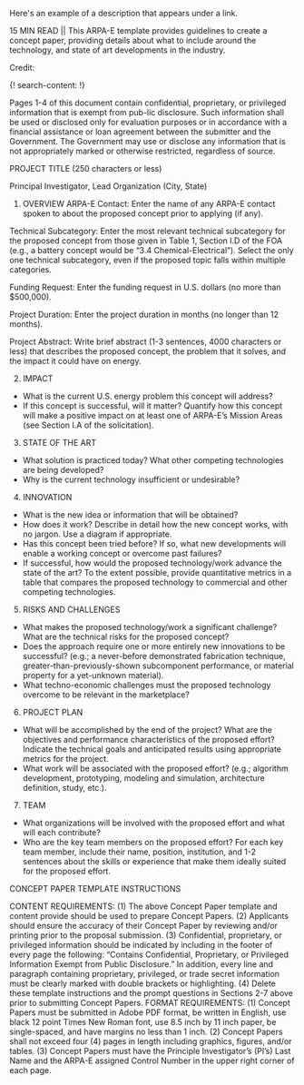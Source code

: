 Here's an example of a description that appears under a link.

15 MIN READ || This ARPA-E template provides guidelines to create a concept paper, providing details about what to include around the technology, and state of art developments in the industry.

Credit: [ ]()

{! search-content: !}

Pages 1-4 of this document contain confidential, proprietary, or privileged information that is exempt from pub-lic disclosure. Such information shall be used or disclosed only for evaluation purposes or in accordance with a financial assistance or loan agreement between the submitter and the Government. The Government may use or disclose any information that is not appropriately marked or otherwise restricted, regardless of source.

PROJECT TITLE (250 characters or less)

Principal Investigator, Lead Organization (City, State)

1. OVERVIEW
ARPA-E Contact:	Enter the name of any ARPA-E contact spoken to about the proposed concept prior to applying (if any).

Technical Subcategory:	Enter the most relevant technical subcategory for the proposed concept from those given in Table 1, Section I.D of the FOA (e.g., a battery concept would be “3.4 Chemical-Electrical”). Select the only one technical subcategory, even if the proposed topic falls within multiple categories. 

Funding Request:	Enter the funding request in U.S. dollars (no more than $500,000).

Project Duration:	Enter the project duration in months (no longer than 12 months).

Project Abstract:	Write brief abstract (1-3 sentences, 4000 characters or less) that describes the proposed concept, the problem that it solves, and the impact it could have on energy.

2. IMPACT
*	What is the current U.S. energy problem this concept will address? 
*	If this concept is successful, will it matter? Quantify how this concept will make a positive impact on at least one of ARPA-E’s Mission Areas (see Section I.A of the solicitation).

3. STATE OF THE ART
*	What solution is practiced today? What other competing technologies are being developed? 
*	Why is the current technology insufficient or undesirable?

4. INNOVATION
*	What is the new idea or information that will be obtained?
*	How does it work? Describe in detail how the new concept works, with no jargon. Use a diagram if appropriate. 
*	Has this concept been tried before? If so, what new developments will enable a working concept or overcome past failures?
*	If successful, how would the proposed technology/work advance the state of the art? To the extent possible, provide quantitative metrics in a table that compares the proposed technology to commercial and other competing technologies.

5. RISKS AND CHALLENGES
*	What makes the proposed technology/work a significant challenge? What are the technical risks for the proposed concept?
*	Does the approach require one or more entirely new innovations to be successful? (e.g.; a never-before demonstrated fabrication technique, greater-than-previously-shown subcomponent performance, or material property for a yet-unknown material).
*	What techno-economic challenges must the proposed technology overcome to be relevant in the marketplace? 

6. PROJECT PLAN
*	What will be accomplished by the end of the project? What are the objectives and performance characteristics of the proposed effort? Indicate the technical goals and anticipated results using appropriate metrics for the project.
*	What work will be associated with the proposed effort? (e.g.; algorithm development, prototyping, modeling and simulation, architecture definition, study, etc.).

7. TEAM
*	What organizations will be involved with the proposed effort and what will each contribute?
*	Who are the key team members on the proposed effort? For each key team member, include their name, position, institution, and 1-2 sentences about the skills or experience that make them ideally suited for the proposed effort.

CONCEPT PAPER TEMPLATE INSTRUCTIONS

CONTENT REQUIREMENTS:
(1)	The above Concept Paper template and content provide should be used to prepare Concept Papers. 
(2)	Applicants should ensure the accuracy of their Concept Paper by reviewing and/or printing prior to the proposal submission.
(3)	Confidential, proprietary, or privileged information should be indicated by including in the footer of every page the following: “Contains Confidential, Proprietary, or Privileged Information Exempt from Public Disclosure.” In addition, every line and paragraph containing proprietary, privileged, or trade secret information must be clearly marked with double brackets or highlighting.
(4)	Delete these template instructions and the prompt questions in Sections 2-7 above prior to submitting Concept Papers.
FORMAT REQUIREMENTS:
(1)	Concept Papers must be submitted in Adobe PDF format, be written in English, use black 12 point Times New Roman font, use 8.5 inch by 11 inch paper, be single-spaced, and have margins no less than 1 inch.
(2)	Concept Papers shall not exceed four (4) pages in length including graphics, figures, and/or tables.
(3)	Concept Papers must have the Principle Investigator’s (PI’s) Last Name and the ARPA-E assigned Control Number in the upper right corner of each page.
